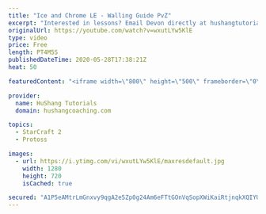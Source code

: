 ```yaml
---
title: "Ice and Chrome LE - Walling Guide PvZ"
excerpt: "Interested in lessons? Email Devon directly at hushangtutorials@outlook.com ------------------------------------------------------------------------------------------------------- Want to support HuShang Tutorials directly? Patreon is a website where you can contribute a monthly donation that will help"
originalUrl: https://youtube.com/watch?v=wxutLYw5KlE
type: video
price: Free
length: PT4M5S
publishedDateTime: 2020-05-28T17:38:21Z
heat: 50

featuredContent: "<iframe width=\"800\" height=\"500\" frameborder=\"0\" src=\"https://www.youtube.com/embed/wxutLYw5KlE\" allow=\"accelerometer; autoplay; encrypted-media; gyroscope; picture-in-picture\" allowfullscreen></iframe>"

provider:
  name: HuShang Tutorials
  domain: hushangcoaching.com

topics:
  - StarCraft 2
  - Protoss

images:
  - url: https://i.ytimg.com/vi/wxutLYw5KlE/maxresdefault.jpg
    width: 1280
    height: 720
    isCached: true

secured: "A1P5eAMtrLmGnxvy9qgA2e5Zp0g24Am6eFTtGOnVqSopXWiKaiRtjnqkXQIYUAFqiIMC/j5itK9xmbFl9x5Bw6SiPKVyfJdyCtkyDyKLA5k6xSEQkGjo0x99Cil/bumqaMLgHiG9tDBzoyShaNx3OgGb/1C/0YuaDEqG7xsUAGEcA++n1nIWE9fmPPwfj9GWxO/4VgbAz3U1oqO7OxkmLvVN7OU6qDGDIIj+VTGcb/Cr5EsAXF7GQ0mimpN61vyiIBvXNizhetHXR8Qe09ULxMyY6bQZE83PwkNaT+JiF/mlbGANRH4O73QHCTA/6BL/TQYKNfSlmM57Jb4XU31cVomjgxLxQQalkiND7YXa5RRlPh/7+LfVq1/MRDrnfFS3XADDXIQF3n4OCrnJeJNb6sGzNBBdnhwyHpnTIqDkQcQ=;GEZPxkCRisGBdq4/4lJXuQ=="
---
```


